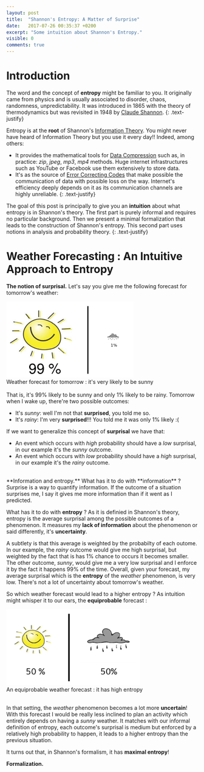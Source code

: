 ```yaml
---
layout: post
title:  "Shannon's Entropy: A Matter of Surprise"
date:   2017-07-26 00:35:37 +0200
excerpt: "Some intuition about Shannon's Entropy."
visible: 0
comments: true
---
```


# Introduction

The word and the concept of **entropy** might be familiar to you. It originally came from physics and is usually associated to 
disorder, chaos, randomness, unpredictability. It was introduced in 1865 with the theory of thermodynamics but was revisited in 1948 by [Claude Shannon][shannon]. 
{: .text-justify}


Entropy is at the **root** of Shannon's [Information Theory][it]. You might never have heard of Information Theory but you use it every day!! Indeed, among others: 

- It provides the mathematical tools for [Data Compression][DC] such as, in practice: *zip*, *jpeg*, *mp3*, *mp4* methods. Huge internet infrastructures such as YouTube or 
Facebook use them extensively to store data.
- It's as the source of [Error Correcting Codes][ECC] that make possible the communication of data with possible loss on the way. Internet's efficiency deeply depends on it as its communication channels are highly unreliable.
{: .text-justify}

The goal of this post is principally to give you an **intuition** about what entropy is in Shannon's theory. The first part is purely informal and requires no particular background. Then we present a minimal formalization that leads to the construction of Shannon's entropy. This second part uses notions in analysis and probability theory.
{: .text-justify}

[shannon]: https://en.wikipedia.org/wiki/Claude_Shannon
[it]: https://en.wikipedia.org/wiki/Information_theory
[DC]: https://en.wikipedia.org/wiki/Data_compression
[ECC]: https://en.wikipedia.org/wiki/Error_detection_and_correction

# Weather Forecasting : An Intuitive Approach to Entropy

**The notion of surprisal.**  Let's say you give me the following forecast for tomorrow's weather:

<div class="imgcap">
<div>
<img src="/assets/H/forecast.png" style=" height:200px;">
</div>
<div class="thecap">Weather forecast for tomorrow : it's very likely to be sunny</div>
</div>
<br/>
That is, it's 99% likely to be sunny and only 1% likely to be rainy.   
Tomorrow when I wake up, there're two possible outcomes:

- It's *sunny*: well I'm not that **surprised**, you told me so.
- It's *rainy*: I'm very **surprised**!!! You told me it was only 1% likely :(

If we want to generalize this concept of **surprisal** we have that:

- An event which occurs with *high* probability should have a *low* surprisal, in our example it's the *sunny* outcome.
- An event which occurs with *low* probability should have a *high* surprisal, in our example it's the *rainy* outcome.    

<br/>
**Information and entropy.** What has it to do with **information** ? Surprise is a way to quantify information. If the outcome of a situation surprises me, I say 
it gives me more information than if it went as I predicted.    

What has it to do with **entropy** ? As it is definied in Shannon's theory, entropy is the average surprisal among the possible outcomes of 
a phenomenon. It measures my **lack of information** about the phenomenon or said differently, it's **uncertainty**. 

A subtlety is that this average is weighted by the probabilty of each outome. In our example, the *rainy* outcome would give me high surprisal, but weighted by the 
fact that is has 1% chance to occurs it becomes smaller. The other outcome, *sunny*, would give me a very low surprisal and I enforce it by the 
fact it happens 99% of the time. Overall, given your forecast, my average surprisal which is the **entropy** of the *weather* phenomenon, is very low. There's not a lot of uncertainty about tomorrow's weather.

So which weather forecast would lead to a higher entropy ?  As intuition might whisper it to our ears, the **equiprobable** forecast :
<div class="imgcap">
<div>
<img src="/assets/H/forecast_equi.png" style=" height:200px;">
</div>
<div class="thecap">An equiprobable weather forecast : it has high entropy</div>
</div>
<br/>

In that setting, the *weather* phenomenon becomes a lot more **uncertain**! With this forecast I would be really less inclined to plan an activity which entirely depends 
on having a *sunny* weather. It matches with our informal definition of entropy, each outcome's surprisal is medium but enforced by 
a relatively high probability to happen, it leads to a higher entropy than the previous situation.

It turns out that, in Shannon's formalism, it has **maximal entropy**!

**Formalization.**

